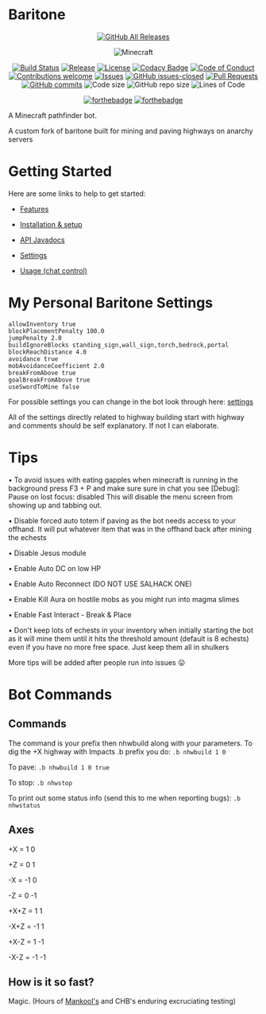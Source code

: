 # Baritone
<p align="center">
  <a href="https://github.com/cabaletta/baritone/releases/"><img src="https://img.shields.io/github/downloads/cabaletta/baritone/total.svg" alt="GitHub All Releases"/></a>
</p>

<p align="center">
  <img src="https://img.shields.io/badge/MC-1.12.2-brightgreen.svg" alt="Minecraft"/>
<!---  <img src="https://img.shields.io/badge/MC-1.13.2-brightgreen.svg" alt="Minecraft"/>
        <img src="https://img.shields.io/badge/MC-1.14.4-brightgreen.svg" alt="Minecraft"/>
        <img src="https://img.shields.io/badge/MC-1.15.2-brightgreen.svg" alt="Minecraft"/>
        <img src="https://img.shields.io/badge/MC-1.16.5-brightgreen.svg" alt="Minecraft"/> -->
</p>

<p align="center">
  <a href="https://travis-ci.com/cabaletta/baritone/"><img src="https://travis-ci.com/cabaletta/baritone.svg?branch=master" alt="Build Status"/></a>
  <a href="https://github.com/cabaletta/baritone/releases/"><img src="https://img.shields.io/github/release/cabaletta/baritone.svg" alt="Release"/></a>
  <a href="LICENSE"><img src="https://img.shields.io/badge/license-LGPL--3.0%20with%20anime%20exception-green.svg" alt="License"/></a>
  <a href="https://www.codacy.com/app/leijurv/baritone?utm_source=github.com&amp;utm_medium=referral&amp;utm_content=cabaletta/baritone&amp;utm_campaign=Badge_Grade"><img src="https://api.codacy.com/project/badge/Grade/a73d037823b64a5faf597a18d71e3400" alt="Codacy Badge"/></a>
  <a href="https://github.com/cabaletta/baritone/blob/master/CODE_OF_CONDUCT.md"><img src="https://img.shields.io/badge/%E2%9D%A4-code%20of%20conduct-blue.svg?style=flat" alt="Code of Conduct"/></a>
  <a href="https://github.com/mankool0/baritone/tree/highwayBuilding"><img src="https://img.shields.io/badge/contributions-welcome-brightgreen.svg?style=flat" alt="Contributions welcome"/></a>
  <a href="https://github.com/mankool0/baritone/tree/highwayBuilding"><img src="https://img.shields.io/github/issues/mankool0/baritone/tree/highwayBuilding.svg" alt="Issues"/></a>
  <a href="https://github.com/mankool0/baritone/issues?q=is%3Aclosed+label%3AhighwayBuilder+"><img src="https://img.shields.io/github/issues-closed/mankool0/baritone.svg" alt="GitHub issues-closed"/></a>
  <a href="https://github.com/mankool0/baritone/pulls/"><img src="https://img.shields.io/github/issues-pr/mankool0/baritone.svg" alt="Pull Requests"/></a>
  <a href="https://github.com/mankool0/baritone/commit/"><img src="https://img.shields.io/github/commits-since/mankool0/baritone/v1.0.0.svg" alt="GitHub commits"/></a>
  <img src="https://img.shields.io/github/languages/code-size/cabaletta/baritone.svg" alt="Code size"/>
  <img src="https://img.shields.io/github/repo-size/cabaletta/baritone.svg" alt="GitHub repo size"/>
  <img src="https://tokei.rs/b1/github/mankool0/baritone?category=code" alt="Lines of Code"/>
</p>


<p align="center">
  <a href="http://forthebadge.com/"><img src="https://forthebadge.com/images/badges/built-with-swag.svg" alt="forthebadge"/></a>
  <a href="http://forthebadge.com/"><img src="https://forthebadge.com/images/badges/mom-made-pizza-rolls.svg" alt="forthebadge"/></a>
</p>

A Minecraft pathfinder bot.

A custom fork of baritone built for mining and paving highways on anarchy servers

# Getting Started

Here are some links to help to get started:

- [Features](FEATURES.md)

- [Installation & setup](SETUP.md)

- [API Javadocs](https://baritone.leijurv.com/)

- [Settings](https://baritone.leijurv.com/baritone/api/Settings.html#field.detail)

- [Usage (chat control)](USAGE.md)

# My Personal Baritone Settings

```
allowInventory true
blockPlacementPenalty 100.0
jumpPenalty 2.0
buildIgnoreBlocks standing_sign,wall_sign,torch,bedrock,portal
blockReachDistance 4.0
avoidance true
mobAvoidanceCoefficient 2.0
breakFromAbove true
goalBreakFromAbove true
useSwordToMine false
```

For possible settings you can change in the bot look through here: [settings](https://github.com/mankool0/baritone/blob/highwayBuilding/src/api/java/baritone/api/Settings.java#L1210)

All of the settings directly related to highway building start with highway and comments should be self explanatory. If not I can elaborate.

# Tips
• To avoid issues with eating gapples when minecraft is running in the background press F3 + P and make sure sure in chat you see [Debug]: Pause on lost focus: disabled
This will disable the menu screen from showing up and tabbing out.

• Disable forced auto totem if paving as the bot needs access to your offhand. It will put whatever item that was in the offhand back after mining the echests

• Disable Jesus module

• Enable Auto DC on low HP

• Enable Auto Reconnect (DO NOT USE SALHACK ONE)

• Enable Kill Aura on hostile mobs as you might run into magma slimes

• Enable Fast Interact - Break & Place

• Don't keep lots of echests in your inventory when initially starting the bot as it will mine them until it hits the threshold amount (default is 8 echests) even if you have no more free space. Just keep them all in shulkers

More tips will be added after people run into issues 😛

# Bot Commands

## Commands
The command is your prefix then nhwbuild along with your parameters.
To dig the +X highway with Impacts .b prefix you do:
`.b nhwbuild 1 0`

To pave:
`.b nhwbuild 1 0 true`

To stop:
`.b nhwstop`

To print out some status info (send this to me when reporting bugs):
`.b nhwstatus`

## Axes
+X = 1 0

+Z = 0 1

-X = -1 0

-Z = 0 -1

+X+Z = 1 1

-X+Z = -1 1

+X-Z = 1 -1

-X-Z = -1 -1




## How is it so fast?

Magic. (Hours of [Mankool's](https://github.com/mankool0) and CHB's enduring excruciating testing)
